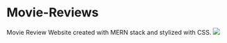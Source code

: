 # Movie-Reviews
Movie Review Website created with MERN stack and stylized with CSS.
![](movie-reviews.gif)
